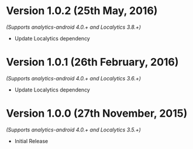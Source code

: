 
Version 1.0.2 (25th May, 2016)
===================================
*(Supports analytics-android 4.0.+ and Localytics 3.8.+)*

  * Update Localytics dependency

Version 1.0.1 (26th February, 2016)
===================================
*(Supports analytics-android 4.0.+ and Localytics 3.6.+)*

  * Update Localytics dependency

Version 1.0.0 (27th November, 2015)
===================================
*(Supports analytics-android 4.0.+ and Localytics 3.5.+)*

  * Initial Release
